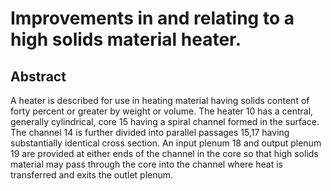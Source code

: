 # Improvements in and relating to a high solids material heater.

## Abstract
A heater is described for use in heating material having solids content of forty percent or greater by weight or volume. The heater 10 has a central, generally cylindrical, core 15 having a spiral channel formed in the surface. The channel 14 is further divided into parallel passages 15,17 having substantially identical cross section. An input plenum 18 and output plenum 19 are provided at either ends of the channel in the core so that high solids material may pass through the core into the channel where heat is transferred and exits the outlet plenum.